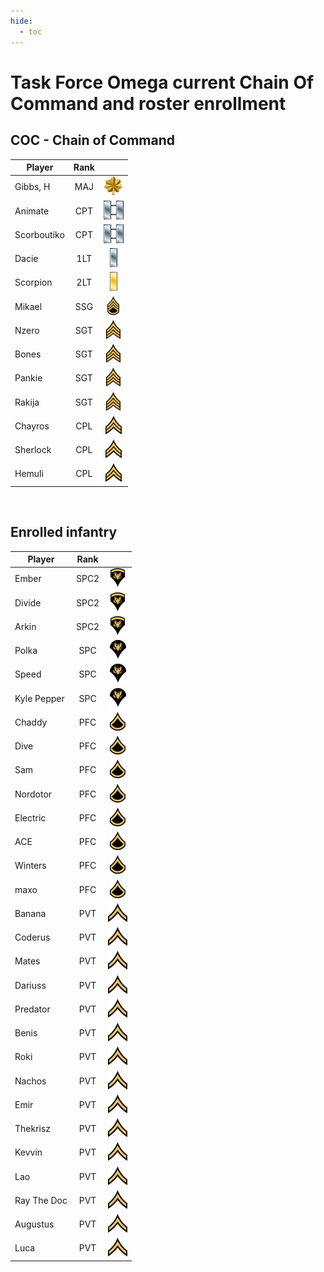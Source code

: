 ```yaml
---
hide:
  - toc
---
```

# Task Force Omega current Chain Of Command and roster enrollment

## COC - Chain of Command
 
| Player           |Rank       |                                        | 
| -                |:-:        | :-:                                    |
| Gibbs, H    | MAJ  | ![](assets/images/Ranks/small/MAJ.png) | Active   |
| Animate     | CPT  | ![](assets/images/Ranks/small/CPT.png) | Active   |
| Scorboutiko | CPT  | ![](assets/images/Ranks/small/CPT.png) | Active   |
| Dacie       | 1LT  | ![](assets/images/Ranks/small/1LT.png) | Active   |
| Scorpion    | 2LT  | ![](assets/images/Ranks/small/2LT.png) | Active   |
| Mikael      | SSG  | ![](assets/images/Ranks/small/SSGBlack.png) | Active   |
| Nzero       | SGT  | ![](assets/images/Ranks/small/SGTBlack.png) | Active   |
| Bones       | SGT  | ![](assets/images/Ranks/small/SGTBlack.png) | Active   |
| Pankie      | SGT  | ![](assets/images/Ranks/small/SGTBlack.png) | LOA |
| Rakija      | SGT  | ![](assets/images/Ranks/small/SGTBlack.png) | Active   |
| Chayros     | CPL  | ![](assets/images/Ranks/small/CPLBlack.png) | Active   |
| Sherlock    | CPL  | ![](assets/images/Ranks/small/CPLBlack.png) | Active   |
| Hemuli      | CPL  | ![](assets/images/Ranks/small/CPLBlack.png) | Active   |



<br>


## Enrolled infantry

| Player             | Rank      |                                              | 
| -                  |:-:        | :-:                                          | 
| Ember         | SPC2 | ![](assets/images/Ranks/small/SPC2Black.png) | Active   |
| Divide        | SPC2 | ![](assets/images/Ranks/small/SPC2Black.png) | Active   |
| Arkin         | SPC2 | ![](assets/images/Ranks/small/SPC2Black.png) | Active   |
| Polka         | SPC  | ![](assets/images/Ranks/small/SPC1Black.png) | Active   |
| Speed         | SPC  | ![](assets/images/Ranks/small/SPC1Black.png) | Active   |
| Kyle Pepper   | SPC  | ![](assets/images/Ranks/small/SPC1Black.png) | Active   |
| Chaddy        | PFC  | ![](assets/images/Ranks/small/PFCBlack.png) | Active   |
| Dive          | PFC  | ![](assets/images/Ranks/small/PFCBlack.png) | Active   |
| Sam           | PFC  | ![](assets/images/Ranks/small/PFCBlack.png) | Active   |
| Nordotor      | PFC  | ![](assets/images/Ranks/small/PFCBlack.png) | Inactive |
| Electric      | PFC  | ![](assets/images/Ranks/small/PFCBlack.png) | Inactive |
| ACE           | PFC  | ![](assets/images/Ranks/small/PFCBlack.png) | Inactive |
| Winters       | PFC  | ![](assets/images/Ranks/small/PFCBlack.png) | Inactive |
| maxo          | PFC  | ![](assets/images/Ranks/small/PFCBlack.png) | Inactive |
| Banana        | PVT  | ![](assets/images/Ranks/small/PVTBlack.png) | Inactive |
| Coderus       | PVT  | ![](assets/images/Ranks/small/PVTBlack.png) | LoA      |
| Mates         | PVT  | ![](assets/images/Ranks/small/PVTBlack.png) | Active   |
| Dariuss       | PVT  | ![](assets/images/Ranks/small/PVTBlack.png) | Active   |
| Predator      | PVT  | ![](assets/images/Ranks/small/PVTBlack.png) | Active   |
| Benis         | PVT  | ![](assets/images/Ranks/small/PVTBlack.png) | Active   |
| Roki          | PVT  | ![](assets/images/Ranks/small/PVTBlack.png) | Active   |
| Nachos        | PVT  | ![](assets/images/Ranks/small/PVTBlack.png) | Active   |
| Emir          | PVT  | ![](assets/images/Ranks/small/PVTBlack.png) | Active   |
| Thekrisz      | PVT  | ![](assets/images/Ranks/small/PVTBlack.png) | Active   |
| Kevvin        | PVT  | ![](assets/images/Ranks/small/PVTBlack.png) | Active   |
| Lao           | PVT  | ![](assets/images/Ranks/small/PVTBlack.png) | Active   |
| Ray The Doc   | PVT  | ![](assets/images/Ranks/small/PVTBlack.png) | Active   |
| Augustus      | PVT  | ![](assets/images/Ranks/small/PVTBlack.png) | Active   |
| Luca          | PVT  | ![](assets/images/Ranks/small/PVTBlack.png) | Active   |
